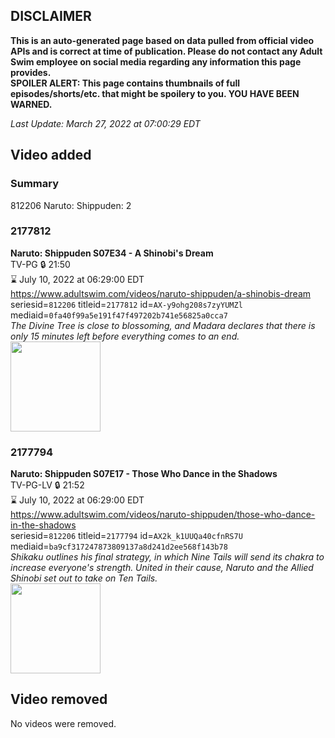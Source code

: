 ## DISCLAIMER
**This is an auto-generated page based on data pulled from official video APIs and is correct at time of publication. Please do not contact any Adult Swim employee on social media regarding any information this page provides.**  
**SPOILER ALERT: This page contains thumbnails of full episodes/shorts/etc. that might be spoilery to you. YOU HAVE BEEN WARNED.**  

_Last Update: March 27, 2022 at 07:00:29 EDT_
## Video added
### Summary
812206 Naruto: Shippuden: 2  
### 2177812
**Naruto: Shippuden S07E34 - A Shinobi's Dream**  
TV-PG 🔒 21:50  
⌛ July 10, 2022 at 06:29:00 EDT  
https://www.adultswim.com/videos/naruto-shippuden/a-shinobis-dream  
seriesid=`812206` titleid=`2177812` id=`AX-y9ohg208s7zyYUMZl` mediaid=`0fa40f99a5e191f47f497202b741e56825a0cca7`  
_The Divine Tree is close to blossoming, and Madara declares that there is only 15 minutes left before everything comes to an end._  
<a href="https://media.cdn.adultswim.com/uploads/20220322/thumbnails/2_223221449269-NarutoShippuden_382_AShinobisDream.png"><img src="https://media.cdn.adultswim.com/uploads/20220322/thumbnails/2_223221449269-NarutoShippuden_382_AShinobisDream.png" height="144px" /></a>
### 2177794
**Naruto: Shippuden S07E17 - Those Who Dance in the Shadows**  
TV-PG-LV 🔒 21:52  
⌛ July 10, 2022 at 06:29:00 EDT  
https://www.adultswim.com/videos/naruto-shippuden/those-who-dance-in-the-shadows  
seriesid=`812206` titleid=`2177794` id=`AX2k_k1UUQa40cfnRS7U` mediaid=`ba9cf317247873809137a8d241d2ee568f143b78`  
_Shikaku outlines his final strategy, in which Nine Tails will send its chakra to increase everyone's strength. United in their cause, Naruto and the Allied Shinobi set out to take on Ten Tails._  
<a href="https://media.cdn.adultswim.com/uploads/20211210/thumbnails/2_2112101037371-NarutoShippuden_365_ThoseWhoDanceInTheShadows.png"><img src="https://media.cdn.adultswim.com/uploads/20211210/thumbnails/2_2112101037371-NarutoShippuden_365_ThoseWhoDanceInTheShadows.png" height="144px" /></a>
## Video removed
No videos were removed.  
